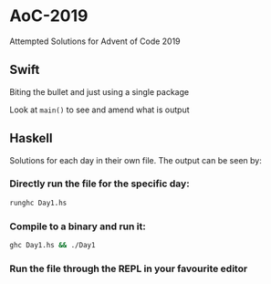 # AoC-2019

Attempted Solutions for Advent of Code 2019

## Swift

Biting the bullet and just using a single package

Look at `main()` to see and amend what is output

## Haskell

Solutions for each day in their own file. The output can be seen by:

### Directly run the file for the specific day:

```sh
runghc Day1.hs
```

### Compile to a binary and run it:

```sh
ghc Day1.hs && ./Day1
```

### Run the file through the REPL in your favourite editor